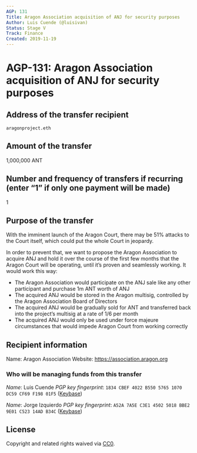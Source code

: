 ```yaml
---
AGP: 131
Title: Aragon Association acquisition of ANJ for security purposes
Author: Luis Cuende (@luisivan)
Status: Stage V
Track: Finance
Created: 2019-11-19
---
```


# AGP-131: Aragon Association acquisition of ANJ for security purposes

## Address of the transfer recipient

`aragonproject.eth`

## Amount of the transfer

1,000,000 ANT

## Number and frequency of transfers if recurring (enter “1” if only one payment will be made)

1

## Purpose of the transfer

With the imminent launch of the Aragon Court, there may be 51% attacks to the Court itself, which could put the whole Court in jeopardy.

In order to prevent that, we want to propose the Aragon Association to acquire ANJ and hold it over the course of the first few months that the Aragon Court will be operating, until it’s proven and seamlessly working. It would work this way:

- The Aragon Association would participate on the ANJ sale like any other participant and purchase 1m ANT worth of ANJ
- The acquired ANJ would be stored in the Aragon multisig, controlled by the Aragon Association Board of Directors
- The acquired ANJ would be gradually sold for ANT and transferred back into the project’s multisig at a rate of 1/6 per month
- The acquired ANJ would only be used under force majeure circumstances that would impede Aragon Court from working correctly

## Recipient information

Name: Aragon Association
Website: https://association.aragon.org

### Who will be managing funds from this transfer

_Name_: Luis Cuende
_PGP key fingerprint_: `1834 CBEF 4022 B550 5765 1070 DC59 CF69 F198 01F5` ([Keybase](https://keybase.io/li))

_Name_: Jorge Izquierdo
_PGP key fingerprint_: `A52A 7A5E C3E1 4502 5018 BBE2 9E01 C523 14AD B34C` ([Keybase](https://keybase.io/ji))

## License
Copyright and related rights waived via [CC0](https://creativecommons.org/publicdomain/zero/1.0/).
